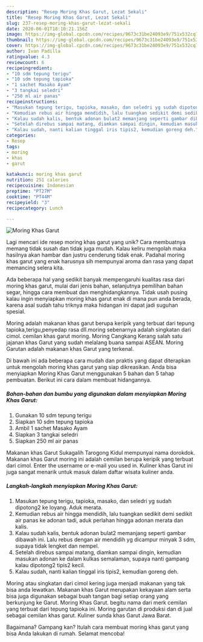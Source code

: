 ```yaml
---
description: "Resep Moring Khas Garut, Lezat Sekali"
title: "Resep Moring Khas Garut, Lezat Sekali"
slug: 237-resep-moring-khas-garut-lezat-sekali
date: 2020-06-01T18:10:21.156Z
image: https://img-global.cpcdn.com/recipes/9673c31be24093e9/751x532cq70/moring-khas-garut-foto-resep-utama.jpg
thumbnail: https://img-global.cpcdn.com/recipes/9673c31be24093e9/751x532cq70/moring-khas-garut-foto-resep-utama.jpg
cover: https://img-global.cpcdn.com/recipes/9673c31be24093e9/751x532cq70/moring-khas-garut-foto-resep-utama.jpg
author: Ivan Padilla
ratingvalue: 4.3
reviewcount: 6
recipeingredient:
- "10 sdm tepung terigu"
- "10 sdm tepung tapioka"
- "1 sachet Masako Ayam"
- "3 tangkai seledri"
- "250 ml air panas"
recipeinstructions:
- "Masukan tepung terigu, tapioka, masako, dan seledri yg sudah dipotong2 ke loyang. Aduk merata."
- "Kemudian rebus air hingga mendidih, lalu tuangkan sedikit demi sedikit air panas ke adonan tadi, aduk perlahan hingga adonan merata dan kalis."
- "Kalau sudah kalis, bentuk adonan bulat2 memanjang seperti gambar dibawah ini. Lalu rebus dengan air mendidih yg dicampur minyak 3 sdm, supaya tidak lengket dan nempel."
- "Setelah direbus sampai matang, diamkan sampai dingin, kemudian masukan adonan ke dalam kulkas semalaman, supaya nanti gampang kalau dipotong2 tipis2 kecil."
- "Kalau sudah, nanti kalian tinggal iris tipis2, kemudian goreng deh."
categories:
- Resep
tags:
- moring
- khas
- garut

katakunci: moring khas garut 
nutrition: 251 calories
recipecuisine: Indonesian
preptime: "PT27M"
cooktime: "PT44M"
recipeyield: "3"
recipecategory: Lunch

---
```



![Moring Khas Garut](https://img-global.cpcdn.com/recipes/9673c31be24093e9/751x532cq70/moring-khas-garut-foto-resep-utama.jpg)

Lagi mencari ide resep moring khas garut yang unik? Cara membuatnya memang tidak susah dan tidak juga mudah. Kalau keliru mengolah maka hasilnya akan hambar dan justru cenderung tidak enak. Padahal moring khas garut yang enak harusnya sih mempunyai aroma dan rasa yang dapat memancing selera kita.

Ada beberapa hal yang sedikit banyak mempengaruhi kualitas rasa dari moring khas garut, mulai dari jenis bahan, selanjutnya pemilihan bahan segar, hingga cara membuat dan menghidangkannya. Tidak usah pusing kalau ingin menyiapkan moring khas garut enak di mana pun anda berada, karena asal sudah tahu triknya maka hidangan ini dapat jadi suguhan spesial.

Moring adalah makanan khas garut berupa keripik yang terbuat dari tepung tapioka,terigu,penyedap rasa dll.moring sebenarnya adalah singkatan dari cimol. cemilan khas garut moring. Moring Cangkang Kerang salah satu jajanan khas Garut yang sudah melalang buana sampai ASEAN. Moring Garutan adalah makanan khas Garut yang terkenal.


Di bawah ini ada beberapa cara mudah dan praktis yang dapat diterapkan untuk mengolah moring khas garut yang siap dikreasikan. Anda bisa menyiapkan Moring Khas Garut menggunakan 5 bahan dan 5 tahap pembuatan. Berikut ini cara dalam membuat hidangannya.

<!--inarticleads1-->

##### Bahan-bahan dan bumbu yang digunakan dalam menyiapkan Moring Khas Garut:

1. Gunakan 10 sdm tepung terigu
1. Siapkan 10 sdm tepung tapioka
1. Ambil 1 sachet Masako Ayam
1. Siapkan 3 tangkai seledri
1. Siapkan 250 ml air panas


Makanan khas Garut Sukagalih Tarogong Kidul mempunyai nama dorokdok. Makanan khas Garut moring ini adalah cemilan berupa keripik yang terbuat dari cimol. Enter the username or e-mail you used in. Kuliner khas Garut ini juga sangat menarik untuk masuk dalam daftar wisata kuliner anda. 

<!--inarticleads2-->

##### Langkah-langkah menyiapkan Moring Khas Garut:

1. Masukan tepung terigu, tapioka, masako, dan seledri yg sudah dipotong2 ke loyang. Aduk merata.
1. Kemudian rebus air hingga mendidih, lalu tuangkan sedikit demi sedikit air panas ke adonan tadi, aduk perlahan hingga adonan merata dan kalis.
1. Kalau sudah kalis, bentuk adonan bulat2 memanjang seperti gambar dibawah ini. Lalu rebus dengan air mendidih yg dicampur minyak 3 sdm, supaya tidak lengket dan nempel.
1. Setelah direbus sampai matang, diamkan sampai dingin, kemudian masukan adonan ke dalam kulkas semalaman, supaya nanti gampang kalau dipotong2 tipis2 kecil.
1. Kalau sudah, nanti kalian tinggal iris tipis2, kemudian goreng deh.


Moring atau singkatan dari cimol kering juga menjadi makanan yang tak bisa anda lewatkan. Makanan khas Garut merupakan kekayaan alam serta bisa juga digunakan sebagai buah tangan bagi setiap orang yang berkunjung ke Garut. Moring Khas Garut. begitu nama dari merk cemilan yang terbuat dari tepung tapioka ini. Moring garutan di produksi dan di jual sebagai cemilan khas garut. Kuliner sunda khas Garut Jawa Barat. 

Bagaimana? Gampang kan? Itulah cara membuat moring khas garut yang bisa Anda lakukan di rumah. Selamat mencoba!
